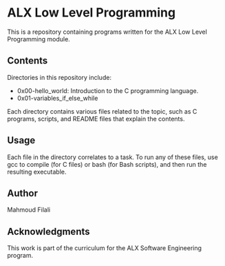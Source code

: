 # ALX Low Level Programming

This is a repository containing programs written for the ALX Low Level Programming module.

## Contents

Directories in this repository include:

- 0x00-hello_world: Introduction to the C programming language.
- 0x01-variables_if_else_while

Each directory contains various files related to the topic, such as C programs, scripts, and README files that explain the contents.

## Usage

Each file in the directory correlates to a task. To run any of these files, use gcc to compile (for C files) or bash (for Bash scripts), and then run the resulting executable.

## Author

Mahmoud Filali

## Acknowledgments

This work is part of the curriculum for the ALX Software Engineering program.
